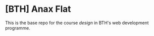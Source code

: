 # [BTH] Anax Flat

This is the base repo for the course *design* in BTH's web development programme.

